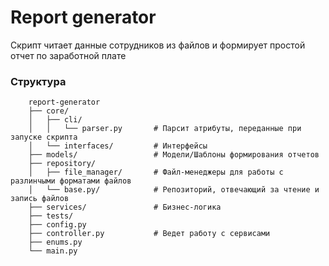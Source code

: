 # Report generator
Скрипт читает данные сотрудников из файлов и формирует простой отчет по заработной плате


### Структура
```
    report-generator
    ├── core/
    │   ├── cli/
    │   │   └── parser.py       # Парсит атрибуты, переданные при запуске скрипта
    │   └── interfaces/         # Интерфейсы
    ├── models/                 # Модели/Шаблоны формирования отчетов
    ├── repository/
    │   ├── file_manager/       # Файл-менеджеры для работы с разлинчыми форматами файлов
    │   └── base.py/            # Репозиторий, отвечающий за чтение и запись файлов
    ├── services/               # Бизнес-логика
    ├── tests/
    ├── config.py
    ├── controller.py           # Ведет работу с сервисами
    ├── enums.py
    └── main.py
```

